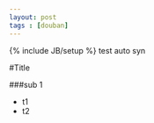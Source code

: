```yaml
---
layout: post
tags : [douban]
---
```

{% include JB/setup %}
test auto syn


#Title

###sub 1

- t1
- t2


